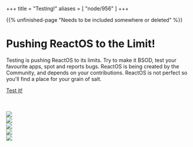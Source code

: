 +++
title = "Testing!"
aliases = [ "node/956" ]
+++

{{% unfinished-page "Needs to be included somewhere or deleted" %}}


<div class="container-fluid">
    <div class="row">
        <div class="col-md-12">
            <h1 class="center"> Pushing ReactOS to the Limit!</h1>
            <p class="lead center">Testing is pushing ReactOS to its limits. Try to make it BSOD, test your favourite apps, spot and reports bugs. ReactOS is being created by the Community, and depends on your contributions.  ReactOS is not perfect so you'll find a place for your grain of salt. </p>
            <p class="cursiveblue center"> <a href="/download">Test it!</a></p><br/><br/>
        </div>
    </div>
    <div class="row row-centered">
        <div class="col-md-2 col-centered">
            <div class="row">
                <div class="col-md-12">
                        <img src="/sites/all/themes/Porto_sub/images/tvirtualpc.png"></img>
                </div>
            </div>
        </div>
        <div class="col-md-2 col-centered">
            <div class="row">
                <div class="col-md-12">
                        <img src="/sites/all/themes/Porto_sub/images/tvbox.png"></img>
                </div>
            </div>
        </div>
        <div class="col-md-2 col-centered">
            <div class="row">
                <div class="col-md-12">
                        <img src="/sites/all/themes/Porto_sub/images/tvmware.png"></img>
                </div>
            </div>
        </div>
        <div class="col-md-2 col-centered">
            <div class="row">
                <div class="col-md-12">
                        <img src="/sites/all/themes/Porto_sub/images/tqemu.png"></img>
                </div>
            </div>
        </div>
        <div class="col-md-2 col-centered">
            <div class="row">
                <div class="col-md-12">
                        <img src="/sites/all/themes/Porto_sub/images/thyperv.png"></img>
                </div>
            </div>
        </div>
    </div>
</div>

